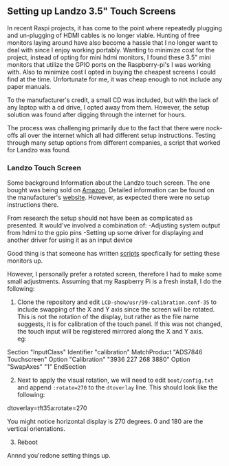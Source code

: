 ## Setting up Landzo 3.5" Touch Screens
In recent Raspi projects, it has come to the point where repeatedly plugging and un-plugging of HDMI cables is no longer viable. Hunting of free monitors laying around have also become a hassle that I no longer want to deal with since I enjoy working portably. Wanting to minimize cost for the project, instead of opting for mini hdmi monitors, I found these 3.5" mini monitors that utilize the GPIO ports on the Raspberry-pi's I was working with. Also to minimize cost I opted in buying the cheapest screens I could find at the time. Unfortunate for me, it was cheap enough to not include any paper manuals. 

To the manufacturer's credit, a small CD was included, but with the lack of any laptop with a cd drive, I opted away from them. However, the setup solution was found after digging through the internet for hours. 

The process was challenging primarily due to the fact that there were nock-offs all over the internet which all had different setup instructions. Testing through many setup options from different companies, a script that worked for Landzo was found.

### Landzo Touch Screen 
Some background Information about the Landzo touch screen. The one bought was being sold on [Amazon](https://www.amazon.ca/LANDZO-Touch-Screen-Raspberry-Model/dp/B01IGBDT02). Detailed information can be found on the manufacturer's [website](http://www.landzo.com/index.php?route=product/product&product_id=50). However, as expected there were no setup instructions there. 

From research the setup should not have been as complicated as presented. It would've involved a combination of: 
-Adjusting system output from hdmi to the gpio pins
-Setting up some driver for displaying and another driver for using it as an input device 

Good thing is that someone has written [scripts](https://github.com/goodtft/LCD-show) specfically for setting these monitors up. 

However, I personally prefer a rotated screen, therefore I had to make some small adjustments. Assuming that my Raspberry Pi is a fresh install, I do the following: 

1. Clone the repository and edit `LCD-show/usr/99-calibration.conf-35` to include swapping of the X and Y axis since the screen will be rotated. This is not the rotation of the display, but rather as the file name suggests, it is for calibration of the touch panel. If this was not changed, the touch input will be registered mirrored along the X and Y axis.  
eg:  
>  
Section "InputClass" 
        Identifier      "calibration" 
        MatchProduct    "ADS7846 Touchscreen" 
        Option  "Calibration"   "3936 227 268 3880" 
        Option  "SwapAxes"      "1" 
EndSection 
>

2. Next to apply the visual rotation, we will need to edit `boot/config.txt` and append `:rotate=270` to the `dtoverlay` line. This should look like the following: 
>
dtoverlay=tft35a:rotate=270 
>  

You might notice horizontal display is 270 degrees. 0 and 180 are the vertical orientations. 

3. Reboot

Annnd you'redone setting things up. 







